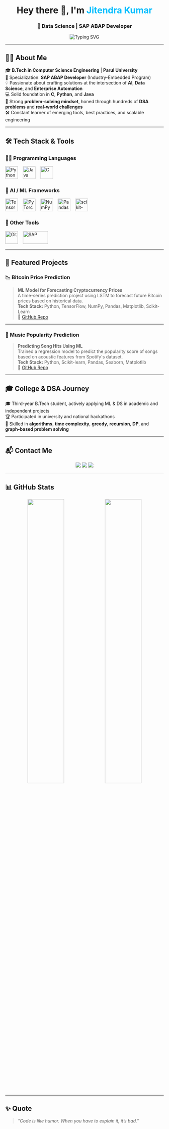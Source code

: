 <h1 align="center">Hey there 👋, I'm <span style="color:#00BFFF">Jitendra Kumar</span></h1>
<h3 align="center">🚀 Data Science | SAP ABAP Developer</h3>

<p align="center">
  <img src="https://readme-typing-svg.herokuapp.com?font=Fira+Code&size=20&pause=1000&color=00F7FF&center=true&vCenter=true&width=600&lines=Transforming+data+into+insights.;Engineering+AI-powered+solutions.;Solving+real-world+problems+with+ML.;Crafting+enterprise+tools+with+SAP+ABAP" alt="Typing SVG" />
</p>

---

## 👨‍💻 About Me

🎓 **B.Tech in Computer Science Engineering** | **Parul University**  
🎯 Specialization: **SAP ABAP Developer** (Industry-Embedded Program)  
💡 Passionate about crafting solutions at the intersection of **AI**, **Data Science**, and **Enterprise Automation**   
💻 Solid foundation in **C**, **Python**, and **Java**  
🧠 Strong **problem-solving mindset**, honed through hundreds of **DSA problems** and **real-world challenges**  
🛠 Constant learner of emerging tools, best practices, and scalable engineering  

---

## 🛠️ Tech Stack & Tools

### 👨‍💻 Programming Languages
<p align="left">
  <img src="https://cdn.jsdelivr.net/gh/devicons/devicon/icons/python/python-original.svg" height="40" width="40" alt="Python" />
  &nbsp;&nbsp;
  <img src="https://cdn.jsdelivr.net/gh/devicons/devicon/icons/java/java-original.svg" height="40" width="40" alt="Java" />
  &nbsp;&nbsp;
  <img src="https://cdn.jsdelivr.net/gh/devicons/devicon/icons/c/c-original.svg" height="40" width="40" alt="C" />
</p>


### 🧠 AI / ML Frameworks
<p align="left">
  <img src="https://cdn.jsdelivr.net/gh/devicons/devicon/icons/tensorflow/tensorflow-original.svg" height="40" width="40" alt="TensorFlow" />
  &nbsp;&nbsp;
  <img src="https://cdn.jsdelivr.net/gh/devicons/devicon/icons/pytorch/pytorch-original.svg" height="40" width="40" alt="PyTorch" />
  &nbsp;&nbsp;
  <img src="https://cdn.jsdelivr.net/gh/devicons/devicon/icons/numpy/numpy-original.svg" height="40" width="40" alt="NumPy" />
  &nbsp;&nbsp;
  <img src="https://cdn.jsdelivr.net/gh/devicons/devicon/icons/pandas/pandas-original.svg" height="40" width="40" alt="Pandas" />
  &nbsp;&nbsp;
 <img src="https://cdn.jsdelivr.net/gh/devicons/devicon@latest/icons/scikitlearn/scikitlearn-original.svg" height="40" width="40" alt="scikit-learn" />
</p>


### 🧰 Other Tools
<p align="left">
  <img src="https://cdn.jsdelivr.net/gh/devicons/devicon/icons/git/git-original.svg" height="40" width="40" alt="Git" />
  &nbsp;&nbsp;
  <img src="https://upload.wikimedia.org/wikipedia/commons/5/59/SAP_2011_logo.svg" height="40" width="80" alt="SAP" />
</p>


---

## 💼 Featured Projects

### 📉 Bitcoin Price Prediction
> **ML Model for Forecasting Cryptocurrency Prices**  
> A time-series prediction project using LSTM to forecast future Bitcoin prices based on historical data.  
**Tech Stack:** Python, TensorFlow, NumPy, Pandas, Matplotlib, Scikit-Learn  
🔗 [GitHub Repo](https://github.com/jituchoudhary367/Data-Science/tree/main/Bitcoin%20price%20analysis)

---

### 🎵 Music Popularity Prediction
> **Predicting Song Hits Using ML**  
> Trained a regression model to predict the popularity score of songs based on acoustic features from Spotify's dataset.  
**Tech Stack:** Python, Scikit-learn, Pandas, Seaborn, Matplotlib  
🔗 [GitHub Repo](https://github.com/jituchoudhary367/Data-Science/tree/main/Music%20Popularity%20prediction)

---

## 🎓 College & DSA Journey

🎓 Third-year B.Tech student, actively applying ML & DS in academic and independent projects  
🏆 Participated in university and national hackathons  
🧠 Skilled in **algorithms**, **time complexity**, **greedy**, **recursion**, **DP**, and **graph-based problem solving**

---

## 📬 Contact Me

<p align="center">
  <a href="mailto:jituchoudharyat@gmail.com"><img src="https://img.shields.io/badge/email-@jituchoudharyat-blue?style=flat&logo=gmail&logoColor=white" /></a>
  <a href="https://www.linkedin.com/in/jitendra-kumar-53a2162a3/"><img src="https://img.shields.io/badge/linkedin-Profile-blue?style=flat&logo=linkedin" /></a>
  <a href="https://github.com/jituchoudhary367"><img src="https://img.shields.io/github/followers/jituchoudhary367?label=Follow&style=social" /></a>
</p>

---

## 📊 GitHub Stats

<p align="center">
  <img src="https://github-readme-stats.vercel.app/api?username=jituchoudhary367&show_icons=true&theme=tokyonight&hide_title=true&hide_border=true" width="48%" />
  <img src="https://github-readme-streak-stats.herokuapp.com?user=jituchoudhary367&theme=tokyonight&hide_border=true" width="48%" />
</p>

---

## ✨ Quote

> _"Code is like humor. When you have to explain it, it’s bad."_  


